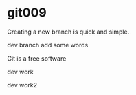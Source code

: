 # git009
Creating a new branch is quick and simple.

dev branch add some words



Git is a free software

dev work

dev work2